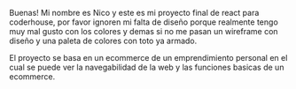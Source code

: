 Buenas!
Mi nombre es Nico y este es mi proyecto final de react para coderhouse, por favor ignoren mi falta de diseño porque realmente tengo muy mal gusto con los colores y demas si no me pasan un wireframe con diseño y una paleta de colores con toto ya armado.

El proyecto se basa en un ecommerce de un emprendimiento personal en el cual se puede ver la navegabilidad de la web y las funciones basicas de un ecommerce.
 
